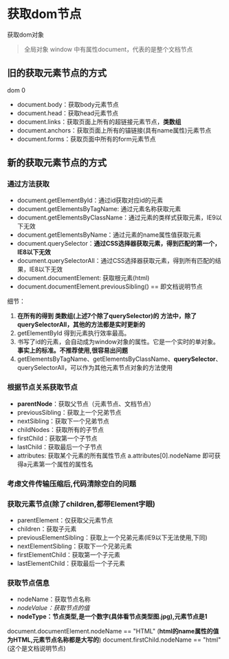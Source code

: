 # 获取dom节点

获取dom对象

> 全局对象 window 中有属性document，代表的是整个文档节点

## 旧的获取元素节点的方式

dom 0

- document.body：获取body元素节点
- document.head：获取head元素节点
- document.links：获取页面上所有的超链接元素节点，**类数组**
- document.anchors：获取页面上所有的锚链接(具有name属性)元素节点
- document.forms：获取页面中所有的form元素节点

## 新的获取元素节点的方式

### 通过方法获取

- document.getElementById：通过id获取对应id的元素
- document.getElementsByTagName: 通过元素名称获取元素
- document.getElementsByClassName：通过元素的类样式获取元素，IE9以下无效
- document.getElementsByName：通过元素的name属性值获取元素
- document.querySelector：**通过CSS选择器获取元素，得到匹配的第一个，IE8以下无效**
- document.querySelectorAll：通过CSS选择器获取元素，得到所有匹配的结果，IE8以下无效
- document.documentElement: 获取根元素(html)
- document.documentElement.previousSibling() == <!DOCTYPE html>  即文档说明节点

细节：

1. **在所有的得到 类数组(上述7个除了querySelector)的 方法中，除了querySelectorAll，其他的方法都是实时更新的**
2. getElementById 得到元素执行效率最高。
3. 书写了id的元素，会自动成为window对象的属性。它是一个实时的单对象。**事实上的标准。不推荐使用,很容易出问题**
4. getElementsByTagName、getElementsByClassName、**querySelector**、querySelectorAll，可以作为其他元素节点对象的方法使用

### 根据节点关系获取节点

- **parentNode**：获取父节点（元素节点、文档节点）
- previousSibling：获取上一个兄弟节点
- nextSibling：获取下一个兄弟节点 
- childNodes：获取所有的子节点  
- firstChild：获取第一个子节点
- lastChild：获取最后一个子节点
- attributes: 获取某个元素的所有属性节点      a.attributes[0].nodeName  即可获得a元素第一个属性的属性名


### 考虑文件传输压缩后,代码清除空白的问题

### 获取元素节点(除了children,都带Element字眼)

- parentElement：仅获取父元素节点
- children：获取子元素
- previousElementSibling：获取上一个兄弟元素(IE9以下无法使用,下同)
- nextElementSibling：获取下一个兄弟元素
- firstElementChild：获取第一个子元素
- lastElementChild：获取最后一个子元素

### 获取节点信息

- nodeName：获取节点名称
- *nodeValue：获取节点的值*
- **nodeType：节点类型,是一个数字(具体看节点类型图.jpg),元素节点是1**

document.documentElement.nodeName == "HTML"     (**html的name属性的值为HTML,元素节点名称都是大写的**)
document.firstChild.nodeName == "html"  (这个是文档说明节点<!DOCTYPE html>)